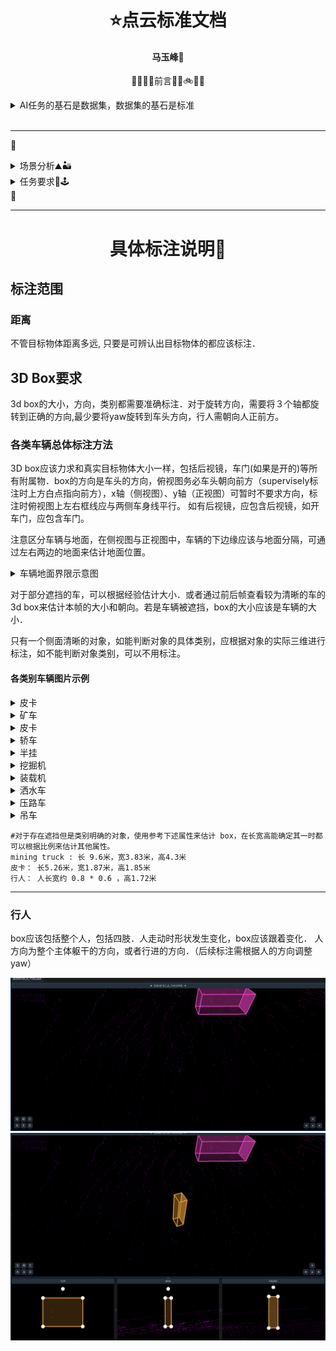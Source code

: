 # <div align="center">⭐点云标准文档</div>
#### <p align = "center">马玉峰📜</p>
<div align="center">
<p>
🚚🚂🚌🚗前言🚜🚧🚲👨‍🔧
</p>
</div>

<div >
<details >
<summary align="left">AI任务的基石是数据集，数据集的基石是标准</summary>
基于深度学习的AI任务的基础是数据，可以说数据集的质量和数量在很大程度上决定了AI任务的上限。在图像分类领域，正是李飞飞创建的ImageNet数据集开启了视觉任务的深度学习时代，后续的COCO同样是目标检测领域持久的标杆。正是因为这些数据集在数据采集、清洗、标注上都建立了极为严格的标准，并且经过反复的审核，才能呈现极高的质量。

</details>
<br>

----
🚩 
                  
<details>
<summary>
场景分析⛰🏜
</summary>
工作场景为各类矿山。其中动态对象包括各类工程车辆（皮卡、挖掘机、装载机、矿车）、普通车辆、工作人员。静态目标包括方锥、路面、建筑物、碎石等。工作时间包括白天和夜间、正常天气与雨雪雾等恶劣天气。
</details>

<details>
<summary>
任务要求🎯🕹
</summary>
此项目主要目标是为了辅助矿车进行智能驾驶，目前的检测目标为以下十类。涵盖了矿车行驶过程中需避让的主要对象。

- 行人 (people)
- 矿车 (mining truck)
- 皮卡 (car)
- 轿车 (sedan)
- 半挂 (semi-trailer)
- 挖掘机 (excavator)
- 装载机 (loader)
- 洒水车 (watering car)
- 压路机 (road roller)
- 吊车 (truck crane)

</details>
🏁
</div>

----
<div>

# <div align="center">具体标注说明📜</div>


## 标注范围

### 距离
不管目标物体距离多远, 只要是可辨认出目标物体的都应该标注．

## 3D Box要求

3d box的大小，方向，类别都需要准确标注．对于旋转方向，需要将３个轴都旋转到正确的方向,最少要将yaw旋转到车头方向，行人需朝向人正前方。

### 各类车辆总体标注方法

3D box应该力求和真实目标物体大小一样，包括后视镜，车门(如果是开的)等所有附属物．box的方向是车头的方向，俯视图务必车头朝向前方（supervisely标注时上方白点指向前方），x轴（侧视图）、y轴（正视图）可暂时不要求方向，标注时俯视图上左右框线应与两侧车身线平行。
如有后视镜，应包含后视镜，如开车门，应包含车门。

注意区分车辆与地面，在侧视图与正视图中，车辆的下边缘应该与地面分隔，可通过左右两边的地面来估计地面位置。

<details align="left">
<summary>
车辆地面界限示意图
</summary>

![车辆地面界限1](./images/label3d/车辆地面界限.png)

</details>

对于部分遮挡的车，可以根据经验估计大小．或者通过前后帧查看较为清晰的车的3d box来估计本帧的大小和朝向。若是车辆被遮挡，box的大小应该是车辆的大小．

只有一个侧面清晰的对象，如能判断对象的具体类别，应根据对象的实际三维进行标注，如不能判断对象类别，可以不用标注。

#### 各类别车辆图片示例

<details align="left">
<summary>
皮卡
</summary>

![车辆地面界限1](./images/label3d/车辆地面界限.png)

</details>

<details align="left">
<summary>
矿车
</summary>

![车辆地面界限1](./images/label3d/车辆地面界限.png)

</details>

<details align="left">
<summary>
皮卡
</summary>

![车辆地面界限1](./images/label3d/车辆地面界限.png)

</details>

<details align="left">
<summary>
轿车
</summary>

![车辆地面界限1](./images/label3d/车辆地面界限.png)

</details>

<details align="left">
<summary>
半挂
</summary>

![车辆地面界限1](./images/label3d/车辆地面界限.png)

</details>

<details align="left">
<summary>
挖掘机
</summary>

![车辆地面界限1](./images/label3d/车辆地面界限.png)

</details>

<details align="left">
<summary>
装载机
</summary>

![车辆地面界限1](./images/label3d/车辆地面界限.png)

</details>

<details align="left">
<summary>
洒水车
</summary>

![车辆地面界限1](./images/label3d/车辆地面界限.png)

</details>

<details align="left">
<summary>
压路车
</summary>

![车辆地面界限1](./images/label3d/车辆地面界限.png)

</details>

<details align="left">
<summary>
吊车
</summary>

![车辆地面界限1](./images/label3d/车辆地面界限.png)

</details>

```shell
#对于存在遮挡但是类别明确的对象，使用参考下述属性来估计 box，在长宽高能确定其一时都可以根据比例来估计其他属性。
mining truck : 长 9.6米，宽3.83米，高4.3米
皮卡： 长5.26米，宽1.87米，高1.85米
行人： 人长宽约 0.8 * 0.6 ，高1.72米
```
---

### 行人
box应该包括整个人，包括四肢．人走动时形状发生变化，box应该跟着变化．
人方向为整个主体躯干的方向，或者行进的方向．（后续标注需根据人的方向调整yaw）

![people3d](./images/label3d/people3d.png)
![people3d1](./images/label3d/people3d1.png)

<!-- ## 示例

![label3d01](./images/label3d/label3d01.png)
![label3d02](./images/label3d/label3d02.png)
![label3d03](./images/label3d/label3d03.png) -->

### 